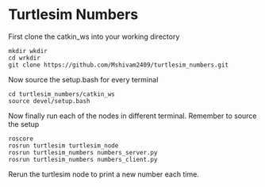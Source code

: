 # Turtlesim Numbers

First clone the catkin_ws into your working directory

```Shell
mkdir wkdir
cd wrkdir
git clone https://github.com/Mshivam2409/turtlesim_numbers.git
```
Now source the setup.bash for every terminal
```Shell
cd turtlesim_numbers/catkin_ws
source devel/setup.bash
```
Now finally run each of the nodes in different terminal. Remember to source the setup
```Shell
roscore
rosrun turtlesim turtlesim_node
rosrun turtlesim_numbers numbers_server.py
rosrun turtlesim_numbers numbers_client.py
```
Rerun the turtlesim node to print a new number each time.
